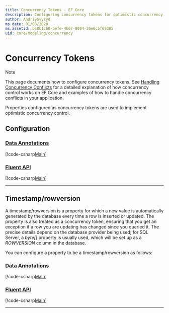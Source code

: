 ```yaml
---
title: Concurrency Tokens - EF Core
description: Configuring concurrency tokens for optimistic concurrency control in an Entity Framework Core model
author: AndriySvyryd
ms.date: 01/03/2020
ms.assetid: bc8b1cb0-befe-4b67-8004-26e6c5f69385
uid: core/modeling/concurrency
---
```

# Concurrency Tokens

> [!NOTE]
> This page documents how to configure concurrency tokens. See [Handling Concurrency Conflicts](xref:core/saving/concurrency) for a detailed explanation of how concurrency control works on EF Core and examples of how to handle concurrency conflicts in your application.

Properties configured as concurrency tokens are used to implement optimistic concurrency control.

## Configuration

### [Data Annotations](#tab/data-annotations)

[!code-csharp[Main](../../../samples/core/Modeling/DataAnnotations/Concurrency.cs?name=Concurrency&highlight=5)]

### [Fluent API](#tab/fluent-api)

[!code-csharp[Main](../../../samples/core/Modeling/FluentAPI/Concurrency.cs?name=Concurrency&highlight=5)]

***

## Timestamp/rowversion

A timestamp/rowversion is a property for which a new value is automatically generated by the database every time a row is inserted or updated. The property is also treated as a concurrency token, ensuring that you get an exception if a row you are updating has changed since you queried it. The precise details depend on the database provider being used; for SQL Server, a *byte[]* property is usually used, which will be set up as a *ROWVERSION* column in the database.

You can configure a property to be a timestamp/rowversion as follows:

### [Data Annotations](#tab/data-annotations)

[!code-csharp[Main](../../../samples/core/Modeling/DataAnnotations/Timestamp.cs?name=Timestamp&highlight=7)]

### [Fluent API](#tab/fluent-api)

[!code-csharp[Main](../../../samples/core/Modeling/FluentAPI/Timestamp.cs?name=Timestamp&highlight=9,17)]

***
